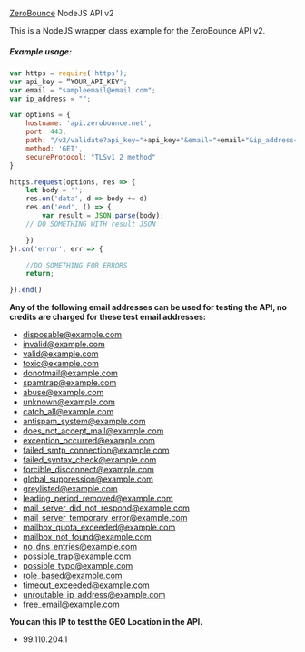 [ZeroBounce](https://www.zerobounce.net>) NodeJS API v2

This is a NodeJS wrapper class example for the ZeroBounce API v2.

##### Example usage:

```javascript
var https = require('https’);
var api_key = “YOUR_API_KEY";
var email = "sampleemail@email.com";
var ip_address = "";

var options = {
    hostname: 'api.zerobounce.net',
    port: 443,
    path: "/v2/validate?api_key="+api_key+"&email="+email+"&ip_address='"+ip_address+"'",
    method: 'GET',
    secureProtocol: "TLSv1_2_method"
}

https.request(options, res => {
    let body = '';
    res.on('data', d => body += d)
    res.on('end', () => {
        var result = JSON.parse(body);
	// DO SOMETHING WITH result JSON

    })
}).on('error', err => {

    //DO SOMETHING FOR ERRORS
    return;

}).end()
```

**Any of the following email addresses can be used for testing the API, no credits are charged for these test email addresses:**
+ disposable@example.com
+ invalid@example.com
+ valid@example.com
+ toxic@example.com
+ donotmail@example.com
+ spamtrap@example.com
+ abuse@example.com
+ unknown@example.com
+ catch_all@example.com
+ antispam_system@example.com
+ does_not_accept_mail@example.com
+ exception_occurred@example.com
+ failed_smtp_connection@example.com
+ failed_syntax_check@example.com
+ forcible_disconnect@example.com
+ global_suppression@example.com
+ greylisted@example.com
+ leading_period_removed@example.com
+ mail_server_did_not_respond@example.com
+ mail_server_temporary_error@example.com
+ mailbox_quota_exceeded@example.com
+ mailbox_not_found@example.com
+ no_dns_entries@example.com
+ possible_trap@example.com
+ possible_typo@example.com
+ role_based@example.com
+ timeout_exceeded@example.com
+ unroutable_ip_address@example.com
+ free_email@example.com

**You can this IP to test the GEO Location in the API.**

+ 99.110.204.1

